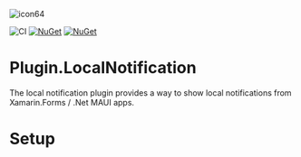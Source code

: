 ![icon64](https://user-images.githubusercontent.com/4112014/139563161-b7f3cdba-e161-4f6c-80ae-45f0253c4340.png)

![CI](https://github.com/HosseinMahabadi/HMPopup/workflows/CI/badge.svg?branch=master)
[![NuGet](https://img.shields.io/nuget/v/HMPopup.svg)](https://www.nuget.org/packages/HMPopup/) 
[![NuGet](https://img.shields.io/nuget/dt/HMPopup.svg)](https://www.nuget.org/packages/HMPopup/)

# Plugin.LocalNotification
The local notification plugin provides a way to show local notifications from Xamarin.Forms / .Net MAUI apps.

# Setup
